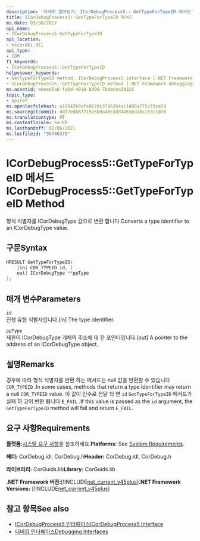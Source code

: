 ```yaml
---
description: '자세히 알아보기: ICorDebugProcess5:: GetTypeForTypeID 메서드'
title: ICorDebugProcess5::GetTypeForTypeID 메서드
ms.date: 03/30/2017
api_name:
- ICorDebugProcess5.GetTypeForTypeID
api_location:
- mscordbi.dll
api_type:
- COM
f1_keywords:
- ICorDebugProcess5::GetTypeForTypeID
helpviewer_keywords:
- GetTypeForTypeID method, ICorDebugProcess5 interface [.NET Framework debugging]
- ICorDebugProcess5::GetTypeForTypeID method [.NET Framework debugging]
ms.assetid: e0eed5a8-fa6d-4818-bd00-7babcea30325
topic_type:
- apiref
ms.openlocfilehash: a18543b0afc867dc3796264ac1d08a775c73ca59
ms.sourcegitcommit: ddf7edb67715a5b9a45e3dd44536dabc153c1de0
ms.translationtype: MT
ms.contentlocale: ko-KR
ms.lasthandoff: 02/06/2021
ms.locfileid: "99746375"
---
```

# <a name="icordebugprocess5gettypefortypeid-method"></a><span data-ttu-id="1fc35-103">ICorDebugProcess5::GetTypeForTypeID 메서드</span><span class="sxs-lookup"><span data-stu-id="1fc35-103">ICorDebugProcess5::GetTypeForTypeID Method</span></span>

<span data-ttu-id="1fc35-104">형식 식별자를 ICorDebugType 값으로 변환 합니다.</span><span class="sxs-lookup"><span data-stu-id="1fc35-104">Converts a type identifier to an ICorDebugType value.</span></span>  
  
## <a name="syntax"></a><span data-ttu-id="1fc35-105">구문</span><span class="sxs-lookup"><span data-stu-id="1fc35-105">Syntax</span></span>  
  
```cpp  
HRESULT GetTypeForTypeID(  
    [in] COR_TYPEID id, [  
    out] ICorDebugType **ppType  
);  
```  
  
## <a name="parameters"></a><span data-ttu-id="1fc35-106">매개 변수</span><span class="sxs-lookup"><span data-stu-id="1fc35-106">Parameters</span></span>  

 `id`  
 <span data-ttu-id="1fc35-107">진행 유형 식별자입니다.</span><span class="sxs-lookup"><span data-stu-id="1fc35-107">[in] The type identifier.</span></span>  
  
 `ppType`  
 <span data-ttu-id="1fc35-108">제한이 ICorDebugType 개체의 주소에 대 한 포인터입니다.</span><span class="sxs-lookup"><span data-stu-id="1fc35-108">[out] A pointer to the address of an ICorDebugType object.</span></span>  
  
## <a name="remarks"></a><span data-ttu-id="1fc35-109">설명</span><span class="sxs-lookup"><span data-stu-id="1fc35-109">Remarks</span></span>  

 <span data-ttu-id="1fc35-110">경우에 따라 형식 식별자를 반환 하는 메서드는 null 값을 반환할 수 있습니다 `COR_TYPEID` .</span><span class="sxs-lookup"><span data-stu-id="1fc35-110">In some cases, methods that return a type identifier may return a null `COR_TYPEID` value.</span></span> <span data-ttu-id="1fc35-111">이 값이 인수로 전달 되 면 `id` `GetTypeForTypeID` 메서드가 실패 하 고이 반환 됩니다 `E_FAIL` .</span><span class="sxs-lookup"><span data-stu-id="1fc35-111">If this value is passed as the `id` argument, the `GetTypeForTypeID` method will fail and return `E_FAIL`.</span></span>  
  
## <a name="requirements"></a><span data-ttu-id="1fc35-112">요구 사항</span><span class="sxs-lookup"><span data-stu-id="1fc35-112">Requirements</span></span>  

 <span data-ttu-id="1fc35-113">**플랫폼:**[시스템 요구 사항](../../get-started/system-requirements.md)을 참조하세요.</span><span class="sxs-lookup"><span data-stu-id="1fc35-113">**Platforms:** See [System Requirements](../../get-started/system-requirements.md).</span></span>  
  
 <span data-ttu-id="1fc35-114">**헤더:** CorDebug.idl, CorDebug.h</span><span class="sxs-lookup"><span data-stu-id="1fc35-114">**Header:** CorDebug.idl, CorDebug.h</span></span>  
  
 <span data-ttu-id="1fc35-115">**라이브러리:** CorGuids.lib</span><span class="sxs-lookup"><span data-stu-id="1fc35-115">**Library:** CorGuids.lib</span></span>  
  
 <span data-ttu-id="1fc35-116">**.NET Framework 버전:**[!INCLUDE[net_current_v45plus](../../../../includes/net-current-v45plus-md.md)]</span><span class="sxs-lookup"><span data-stu-id="1fc35-116">**.NET Framework Versions:** [!INCLUDE[net_current_v45plus](../../../../includes/net-current-v45plus-md.md)]</span></span>  
  
## <a name="see-also"></a><span data-ttu-id="1fc35-117">참고 항목</span><span class="sxs-lookup"><span data-stu-id="1fc35-117">See also</span></span>

- [<span data-ttu-id="1fc35-118">ICorDebugProcess5 인터페이스</span><span class="sxs-lookup"><span data-stu-id="1fc35-118">ICorDebugProcess5 Interface</span></span>](icordebugprocess5-interface.md)
- [<span data-ttu-id="1fc35-119">디버깅 인터페이스</span><span class="sxs-lookup"><span data-stu-id="1fc35-119">Debugging Interfaces</span></span>](debugging-interfaces.md)
